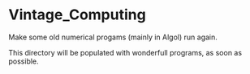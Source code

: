 # Vintage_Computing
Make some old numerical progams (mainly in Algol) run again.

This directory will be populated with wonderfull programs, as soon as possible.
